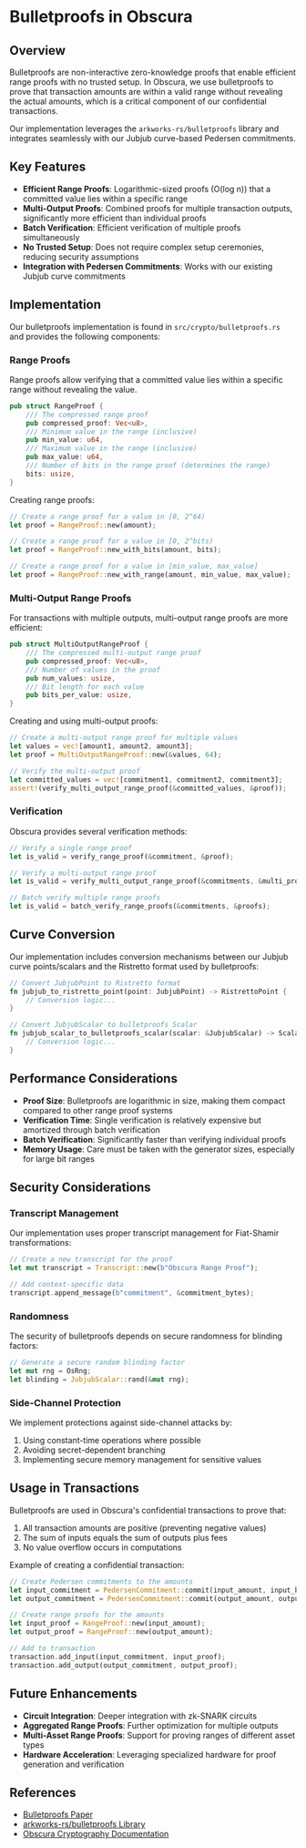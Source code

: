 # Bulletproofs in Obscura

## Overview

Bulletproofs are non-interactive zero-knowledge proofs that enable efficient range proofs with no trusted setup. In Obscura, we use bulletproofs to prove that transaction amounts are within a valid range without revealing the actual amounts, which is a critical component of our confidential transactions.

Our implementation leverages the `arkworks-rs/bulletproofs` library and integrates seamlessly with our Jubjub curve-based Pedersen commitments.

## Key Features

- **Efficient Range Proofs**: Logarithmic-sized proofs (O(log n)) that a committed value lies within a specific range
- **Multi-Output Proofs**: Combined proofs for multiple transaction outputs, significantly more efficient than individual proofs
- **Batch Verification**: Efficient verification of multiple proofs simultaneously
- **No Trusted Setup**: Does not require complex setup ceremonies, reducing security assumptions
- **Integration with Pedersen Commitments**: Works with our existing Jubjub curve commitments

## Implementation

Our bulletproofs implementation is found in `src/crypto/bulletproofs.rs` and provides the following components:

### Range Proofs

Range proofs allow verifying that a committed value lies within a specific range without revealing the value.

```rust
pub struct RangeProof {
    /// The compressed range proof
    pub compressed_proof: Vec<u8>,
    /// Minimum value in the range (inclusive)
    pub min_value: u64,
    /// Maximum value in the range (inclusive)
    pub max_value: u64,
    /// Number of bits in the range proof (determines the range)
    bits: usize,
}
```

Creating range proofs:

```rust
// Create a range proof for a value in [0, 2^64)
let proof = RangeProof::new(amount);

// Create a range proof for a value in [0, 2^bits)
let proof = RangeProof::new_with_bits(amount, bits);

// Create a range proof for a value in [min_value, max_value]
let proof = RangeProof::new_with_range(amount, min_value, max_value);
```

### Multi-Output Range Proofs

For transactions with multiple outputs, multi-output range proofs are more efficient:

```rust
pub struct MultiOutputRangeProof {
    /// The compressed multi-output range proof
    pub compressed_proof: Vec<u8>,
    /// Number of values in the proof
    pub num_values: usize,
    /// Bit length for each value
    pub bits_per_value: usize,
}
```

Creating and using multi-output proofs:

```rust
// Create a multi-output range proof for multiple values
let values = vec![amount1, amount2, amount3];
let proof = MultiOutputRangeProof::new(&values, 64);

// Verify the multi-output proof
let committed_values = vec![commitment1, commitment2, commitment3];
assert!(verify_multi_output_range_proof(&committed_values, &proof));
```

### Verification

Obscura provides several verification methods:

```rust
// Verify a single range proof
let is_valid = verify_range_proof(&commitment, &proof);

// Verify a multi-output range proof
let is_valid = verify_multi_output_range_proof(&commitments, &multi_proof);

// Batch verify multiple range proofs
let is_valid = batch_verify_range_proofs(&commitments, &proofs);
```

## Curve Conversion

Our implementation includes conversion mechanisms between our Jubjub curve points/scalars and the Ristretto format used by bulletproofs:

```rust
// Convert JubjubPoint to Ristretto format
fn jubjub_to_ristretto_point(point: JubjubPoint) -> RistrettoPoint {
    // Conversion logic...
}

// Convert JubjubScalar to bulletproofs Scalar
fn jubjub_scalar_to_bulletproofs_scalar(scalar: &JubjubScalar) -> Scalar {
    // Conversion logic...
}
```

## Performance Considerations

- **Proof Size**: Bulletproofs are logarithmic in size, making them compact compared to other range proof systems
- **Verification Time**: Single verification is relatively expensive but amortized through batch verification
- **Batch Verification**: Significantly faster than verifying individual proofs
- **Memory Usage**: Care must be taken with the generator sizes, especially for large bit ranges

## Security Considerations

### Transcript Management

Our implementation uses proper transcript management for Fiat-Shamir transformations:

```rust
// Create a new transcript for the proof
let mut transcript = Transcript::new(b"Obscura Range Proof");

// Add context-specific data
transcript.append_message(b"commitment", &commitment_bytes);
```

### Randomness

The security of bulletproofs depends on secure randomness for blinding factors:

```rust
// Generate a secure random blinding factor
let mut rng = OsRng;
let blinding = JubjubScalar::rand(&mut rng);
```

### Side-Channel Protection

We implement protections against side-channel attacks by:

1. Using constant-time operations where possible
2. Avoiding secret-dependent branching
3. Implementing secure memory management for sensitive values

## Usage in Transactions

Bulletproofs are used in Obscura's confidential transactions to prove that:

1. All transaction amounts are positive (preventing negative values)
2. The sum of inputs equals the sum of outputs plus fees
3. No value overflow occurs in computations

Example of creating a confidential transaction:

```rust
// Create Pedersen commitments to the amounts
let input_commitment = PedersenCommitment::commit(input_amount, input_blinding);
let output_commitment = PedersenCommitment::commit(output_amount, output_blinding);

// Create range proofs for the amounts
let input_proof = RangeProof::new(input_amount);
let output_proof = RangeProof::new(output_amount);

// Add to transaction
transaction.add_input(input_commitment, input_proof);
transaction.add_output(output_commitment, output_proof);
```

## Future Enhancements

- **Circuit Integration**: Deeper integration with zk-SNARK circuits
- **Aggregated Range Proofs**: Further optimization for multiple outputs
- **Multi-Asset Range Proofs**: Support for proving ranges of different asset types
- **Hardware Acceleration**: Leveraging specialized hardware for proof generation and verification

## References

- [Bulletproofs Paper](https://eprint.iacr.org/2017/1066.pdf)
- [arkworks-rs/bulletproofs Library](https://github.com/arkworks-rs/bulletproofs)
- [Obscura Cryptography Documentation](../cryptography.md) 